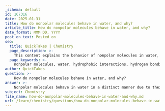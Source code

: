 ```yaml
---
_schema: default
id: 167316
date: 2025-01-31
title: How do nonpolar molecules behave in water, and why?
article_title: How do nonpolar molecules behave in water, and why?
date_format: MMM DD, YYYY
post_on_text: Posted on
seo:
  title: QuickTakes | Chemistry
  page_description: >-
    This content explains the behavior of nonpolar molecules in water, including hydrophobic interactions, lack of hydrogen bonding, and their tendency to aggregate and separate from the aqueous environment.
  page_keywords: >-
    nonpolar molecules, water, hydrophobic interactions, hydrogen bonding, solubility, polar solvent, aggregation, oils, fats, separation from water, hydrophilic molecules, hydrophobic molecules
author: QuickTakes
question: >-
    How do nonpolar molecules behave in water, and why?
answer: >-
    Nonpolar molecules behave in water in a distinct manner due to their lack of polarity and inability to form hydrogen bonds with water molecules. Here’s a detailed explanation of their behavior and the underlying reasons:\n\n### Behavior of Nonpolar Molecules in Water\n\n1. **Hydrophobic Interactions**: Nonpolar molecules, such as oils and fats, do not interact favorably with water. When introduced to an aqueous environment, they tend to aggregate together to minimize their exposure to water. This phenomenon is known as hydrophobic interaction. For example, when oil is mixed with water, it forms droplets rather than dissolving, as water molecules prefer to interact with each other rather than with the nonpolar oil molecules.\n\n2. **Separation from Water**: The aggregation of nonpolar molecules leads to a separation from the water phase. This is because water is a polar solvent, and its molecules are more attracted to each other than to nonpolar substances. As a result, nonpolar molecules will cluster together, effectively reducing their contact with water.\n\n3. **Lack of Hydrogen Bonding**: Nonpolar molecules do not have significant partial charges, which means they cannot form hydrogen bonds with water. This lack of interaction further contributes to their insolubility in water. In contrast, polar molecules can form hydrogen bonds with water, leading to solubility.\n\n### Summary of Interactions\n\n- **Hydrophilic (Water-Loving) Molecules**: These are typically polar or charged and interact well with water, leading to solubility. Examples include salts and sugars.\n- **Hydrophobic (Water-Fearing) Molecules**: Nonpolar molecules that do not interact well with water and tend to separate from it. Examples include oils and fats.\n\n### Conclusion\n\nIn summary, nonpolar molecules behave in water by aggregating and separating from the aqueous environment due to their hydrophobic nature and inability to form hydrogen bonds. This behavior is a fundamental characteristic of nonpolar substances, which prefer to avoid contact with polar solvents like water.
subject: Chemistry
file_name: how-do-nonpolar-molecules-behave-in-water-and-why.md
url: /learn/chemistry/questions/how-do-nonpolar-molecules-behave-in-water-and-why
---
```


&nbsp;